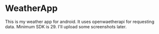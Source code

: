 # WeatherApp

This is my weather app for android. It uses openwaetherapi for requesting data. Minimum SDK is 29. I'll upload some screenshots later.
